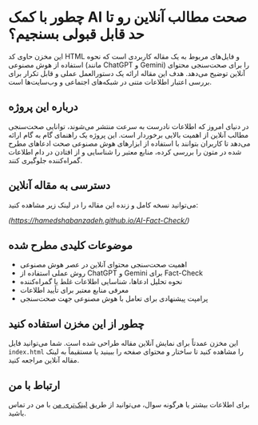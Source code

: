 #  چطور با کمک AI صحت مطالب آنلاین رو تا حد قابل قبولی بسنجیم؟

این مخزن حاوی کد HTML و فایل‌های مربوط به یک مقاله کاربردی است که نحوه استفاده از هوش مصنوعی (مانند ChatGPT و Gemini) را برای صحت‌سنجی محتوای آنلاین توضیح می‌دهد. هدف این مقاله ارائه یک دستورالعمل عملی و قابل تکرار برای بررسی اعتبار اطلاعات متنی در شبکه‌های اجتماعی و وب‌سایت‌ها است.

## درباره این پروژه

در دنیای امروز که اطلاعات نادرست به سرعت منتشر می‌شوند، توانایی صحت‌سنجی مطالب آنلاین از اهمیت بالایی برخوردار است. این پروژه یک راهنمای گام به گام ارائه می‌دهد تا کاربران بتوانند با استفاده از ابزارهای هوش مصنوعی صحت ادعاهای مطرح شده در متون را بررسی کرده، منابع معتبر را شناسایی و از افتادن در دام اطلاعات گمراه‌کننده جلوگیری کنند.

## دسترسی به مقاله آنلاین

می‌توانید نسخه کامل و زنده این مقاله را در لینک زیر مشاهده کنید:


*(https://hamedshabanzadeh.github.io/AI-Fact-Check/)*

## موضوعات کلیدی مطرح شده

* اهمیت صحت‌سنجی محتوای آنلاین در عصر هوش مصنوعی
* روش عملی استفاده از ChatGPT و Gemini برای Fact-Check
* نحوه تحلیل ادعاها، شناسایی اطلاعات غلط یا گمراه‌کننده
* معرفی منابع معتبر برای تأیید اطلاعات
* پرامپت پیشنهادی برای تعامل با هوش مصنوعی جهت صحت‌سنجی

## چطور از این مخزن استفاده کنید

این مخزن عمدتاً برای نمایش آنلاین مقاله طراحی شده است. شما می‌توانید فایل `index.html` را مشاهده کنید تا ساختار و محتوای صفحه را ببینید یا مستقیماً به لینک مقاله آنلاین مراجعه کنید.

## ارتباط با من

برای اطلاعات بیشتر یا هرگونه سوال، می‌توانید از طریق [لینک‌تری من](https://linktr.ee/hamed.shabanzadeh) با من در تماس باشید.
